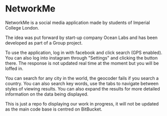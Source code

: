 NetworkMe
=========

NetworkMe is a social media application made by students of Imperial College London.

The idea was put forward by start-up company Ocean Labs and has been developed
as part of a Group project.

To use the application, log in with facebook and click search (GPS enabled).
You can also log into instagram through "Settings" and clicking the button there.
The response is not updated real time at the moment but you will be loffed in.

You can search for any city in the world, the geocoder fails if you search a country.
You can also search key words, use the tabs to navigate between styles of viewing
results. You can also expand the results for more detailed information on the data being displayed.

This is just a repo fo displaying our work in progress, it will not be updated as
the main code base is centred on BitBucket.
